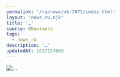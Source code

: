 ```yaml
---
permalink: '/ru/news/vk-7871/index.html'
layout: 'news.ru.njk'
title: '…'
source: ВКонтакте
tags:
  - news_ru
description: '…'
updatedAt: 1637157660
---
```

![…](https://sun9-41.userapi.com/sun9-38/EtksQLztoj8R19HYOdzAD2sLP4JlJfmX2ADLxA/E5lfsnklWJ4.jpg)
